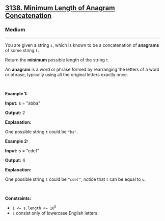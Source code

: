 <h2><a href="https://leetcode.com/problems/minimum-length-of-anagram-concatenation/">3138. Minimum Length of Anagram Concatenation</a></h2><h3>Medium</h3><hr><div><p>You are given a string <code>s</code>, which is known to be a concatenation of <strong>anagrams</strong> of some string <code>t</code>.</p>

<p>Return the <strong>minimum</strong> possible length of the string <code>t</code>.</p>

<p>An <strong>anagram</strong> is a word or phrase formed by rearranging the letters of a word or phrase, typically using all the original letters exactly once.</p>

<p>&nbsp;</p>
<p><strong class="example">Example 1:</strong></p>

<div class="example-block">
<p><strong>Input:</strong> <span class="example-io">s = "abba"</span></p>

<p><strong>Output:</strong> <span class="example-io">2</span></p>

<p><strong>Explanation:</strong></p>

<p>One possible string <code>t</code> could be <code>"ba"</code>.</p>
</div>

<p><strong class="example">Example 2:</strong></p>

<div class="example-block">
<p><strong>Input:</strong> <span class="example-io">s = "cdef"</span></p>

<p><strong>Output:</strong> <span class="example-io">4</span></p>

<p><strong>Explanation:</strong></p>

<p>One possible string <code>t</code> could be <code>"cdef"</code>, notice that <code>t</code> can be equal to <code>s</code>.</p>
</div>

<p>&nbsp;</p>
<p><strong>Constraints:</strong></p>

<ul>
	<li><code>1 &lt;= s.length &lt;= 10<sup>5</sup></code></li>
	<li><code>s</code> consist only of lowercase English letters.</li>
</ul>
</div>